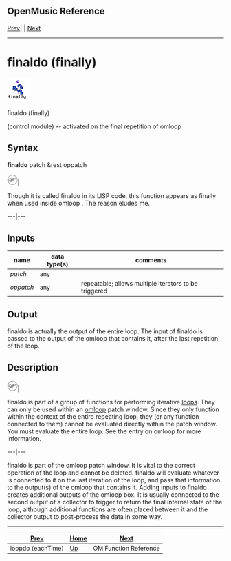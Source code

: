 OpenMusic Reference  
---  
[Prev](loopdo)| | [Next](funcref.main)  
  
* * *

# finaldo (finally)

![](figures/functions/control/finaldo.png)

  
  
finaldo (finally)  
  
(control module) \-- activated on the final repetition of  omloop   

## Syntax

   **finaldo**  patch &rest oppatch  

![Note](figures/images/note.gif)|

Though it is called  finaldo  in its LISP code, this function appears as
 finally  when used inside  omloop . The reason eludes me.  
  
---|---  
  
## Inputs

name| data type(s)| comments  
---|---|---  
  _patch_ |  any|  
  _oppatch_ |  any| repeatable; allows multiple iterators to be triggered  
  
## Output

 finaldo  is actually the output of the entire loop. The input of  finaldo  is
passed to the output of the  omloop  that contains it, after the last
repetition of the loop.

## Description

![Note](figures/images/note.gif)|

 finaldo  is part of a group of functions for performing iterative
[loops](glossary#LOOP). They can only be used within an
[omloop](omloop) patch window. Since they only function within the
context of the entire repeating loop, they (or any function connected to them)
cannot be evaluated directly within the patch window. You must evaluate the
entire loop. See the entry on  omloop  for more information.  
  
---|---  
  
 finaldo  is part of the  omloop  patch window. It is vital to the correct
operation of the loop and cannot be deleted.  finaldo  will evaluate whatever
is connected to it on the last iteration of the loop, and pass that
information to the output(s) of the  omloop  that contains it. Adding inputs
to  finaldo  creates additional outputs of the  omloop  box. It is usually
connected to the second output of a collector to trigger to return the final
internal state of the loop, although additional functions are often placed
between it and the collector output to post-process the data in some way.

* * *

[Prev](loopdo)| [Home](index)| [Next](funcref.main)  
---|---|---  
loopdo (eachTime)| [Up](funcref.omloop)| OM Function Reference


